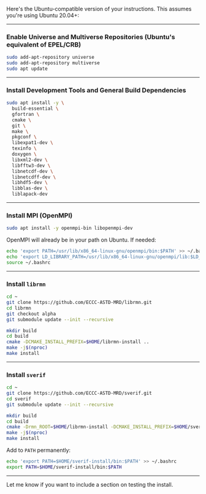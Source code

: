 Here's the Ubuntu-compatible version of your instructions. This assumes you're using Ubuntu 20.04+:

---

### Enable Universe and Multiverse Repositories (Ubuntu's equivalent of EPEL/CRB)

```bash
sudo add-apt-repository universe
sudo add-apt-repository multiverse
sudo apt update
```

---

### Install Development Tools and General Build Dependencies

```bash
sudo apt install -y \
  build-essential \
  gfortran \
  cmake \
  git \
  make \
  pkgconf \
  libexpat1-dev \
  texinfo \
  doxygen \
  libxml2-dev \
  libfftw3-dev \
  libnetcdf-dev \
  libnetcdff-dev \
  libhdf5-dev \
  libblas-dev \
  liblapack-dev
```

---

### Install MPI (OpenMPI)

```bash
sudo apt install -y openmpi-bin libopenmpi-dev
```

OpenMPI will already be in your path on Ubuntu. If needed:

```bash
echo 'export PATH=/usr/lib/x86_64-linux-gnu/openmpi/bin:$PATH' >> ~/.bashrc
echo 'export LD_LIBRARY_PATH=/usr/lib/x86_64-linux-gnu/openmpi/lib:$LD_LIBRARY_PATH' >> ~/.bashrc
source ~/.bashrc
```

---

### Install `librmn`

```bash
cd ~
git clone https://github.com/ECCC-ASTD-MRD/librmn.git
cd librmn
git checkout alpha
git submodule update --init --recursive

mkdir build
cd build
cmake -DCMAKE_INSTALL_PREFIX=$HOME/librmn-install ..
make -j$(nproc)
make install
```

---

### Install `sverif`

```bash
cd ~
git clone https://github.com/ECCC-ASTD-MRD/sverif.git
cd sverif
git submodule update --init --recursive

mkdir build
cd build
cmake -Drmn_ROOT=$HOME/librmn-install -DCMAKE_INSTALL_PREFIX=$HOME/sverif-install ..
make -j$(nproc)
make install
```

Add to `PATH` permanently:

```bash
echo 'export PATH=$HOME/sverif-install/bin:$PATH' >> ~/.bashrc
export PATH=$HOME/sverif-install/bin:$PATH
```

---

Let me know if you want to include a section on testing the install.

